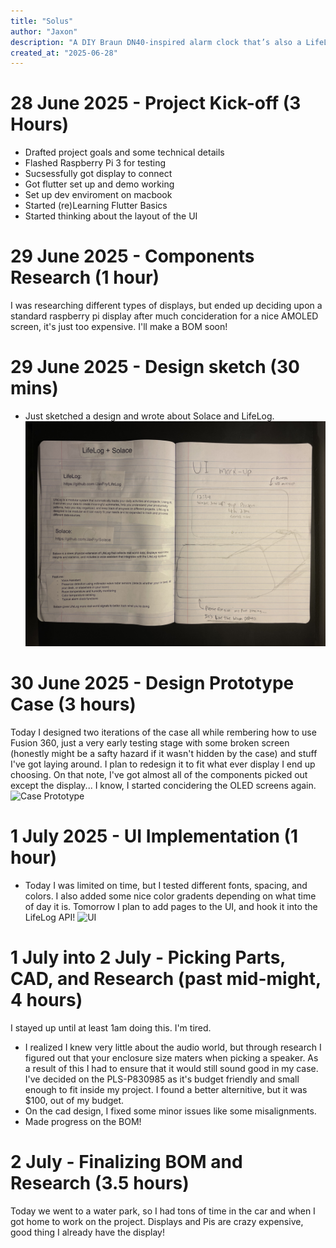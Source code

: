 ```yaml
---
title: "Solus"
author: "Jaxon"
description: "A DIY Braun DN40-inspired alarm clock that’s also a LifeLog Satellite and smart speaker."
created_at: "2025-06-28"
---
```

# 28 June 2025 - Project Kick-off (3 Hours)
- Drafted project goals and some technical details
- Flashed Raspberry Pi 3 for testing
- Sucsessfully got display to connect
- Got flutter set up and demo working
- Set up dev enviroment on macbook
- Started (re)Learning Flutter Basics
- Started thinking about the layout of the UI
# 29 June 2025 - Components Research (1 hour)
I was researching different types of displays, but ended up deciding upon a standard raspberry pi display after much concideration for a nice AMOLED screen, it's just too expensive. I'll make a BOM soon!
# 29 June 2025 - Design sketch (30 mins)
- Just sketched a design and wrote about Solace and LifeLog.
![notebook](https://github.com/jaxfry/Solace/blob/main/assets/IMG_3976.jpeg)
# 30 June 2025 - Design Prototype Case (3 hours)
Today I designed two iterations of the case all while rembering how to use Fusion 360, just a very early testing stage with some broken screen (honestly might be a safty hazard if it wasn't hidden by the case) and stuff I've got laying around. I plan to redesign it to fit what ever display I end up choosing. On that note, I've got almost all of the components picked out except the display... I know, I started concidering the OLED screens again.
![Case Prototype](https://hc-cdn.hel1.your-objectstorage.com/s/v3/9558a9376349096f5571a5a9b8c74ab3ac5a25d3_img_3977.jpeg)
# 1 July 2025 - UI Implementation (1 hour)
- Today I was limited on time, but I tested different fonts, spacing, and colors. I also added some nice color gradents depending on what time of day it is. Tomorrow I plan to add pages to the UI, and hook it into the LifeLog API!
![UI](https://hc-cdn.hel1.your-objectstorage.com/s/v3/204a3b8548ccc160edd3fd8c15deb6d1d7d675bf_img_3978.jpeg)
# 1 July into 2 July - Picking Parts, CAD, and Research (past mid-might, 4 hours)
I stayed up until at least 1am doing this. I'm tired.
- I realized I knew very little about the audio world, but through research I figured out that your enclosure size maters when picking a speaker. As a result of this I had to ensure that it would still sound good in my case. I've decided on the PLS-P830985 as it's budget friendly and small enough to fit inside my project. I found a better alternitive, but it was $100, out of my budget.
- On the cad design, I fixed some minor issues like some misalignments.
- Made progress on the BOM!
# 2 July - Finalizing BOM and Research (3.5 hours)
Today we went to a water park, so I had tons of time in the car and when I got home to work on the project.
Displays and Pis are crazy expensive, good thing I already have the display!
